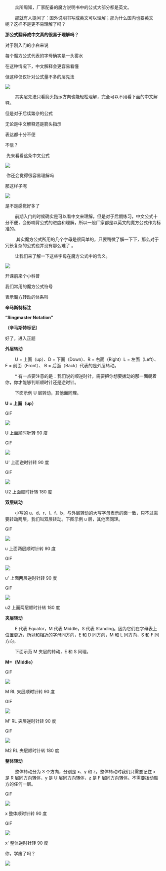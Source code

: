         众所周知，厂家配备的魔方说明书中的公式大部分都是英文。

        那就有人提问了：国外说明书写成英文可以理解；那为什么国内也要英文呢？这样不是更不易理解了吗？

**那公式翻译成中文真的很易于理解吗？**

对于刚入门的小白来说

每个魔方公式代表的字母确实是一头雾水

在这种情况下，中文解释会更容易看懂

但这种仅仅针对公式量不多的层先法

![](https://i0.hdslb.com/bfs/article/de73d378c66a1e157eb0ca0afa6131cc9dab53c8.jpg@1256w_774h_!web-article-pic.avif)

        其实层先法只看箭头指示方向也能轻松理解，完全可以不用看下面的中文解释。

但是对于后续繁杂的公式

无论是中文解释还是箭头指示

表达都十分不便

不信？

 先来看看这条中文公式

![](https://i0.hdslb.com/bfs/article/b5d341a4f9a36e83f375c050d73f59ff095bbc50.png@!web-article-pic.avif)

 你还会觉得很容易理解吗

那这样子呢

![](https://i0.hdslb.com/bfs/article/6334092e037c1aac0da409aa14fb4427b4bd725c.png@!web-article-pic.avif)

是不是感觉好多了

        前期入门的时候确实是可以看中文来理解，但是对于后期练习，中文公式十分不便，会影响背公式的进度和理解，所以一般厂家都是以英文的魔方公式作为标准的。 

         其实魔方公式所用的几个字母是很简单的，只要稍微了解一下下，那么对于冗长复杂的公式也并没有那么难了 。

        让我们来了解一下这些字母在魔方公式中的含义。

![](https://i0.hdslb.com/bfs/article/35377401ea4087e2ba54dbcfcba936bd453151b4.png@!web-article-pic.avif)

开课前来个小科普

我们常用的魔方公式符号

表示魔方转动的体系叫

**辛马斯特标注**

**“Singmaster Notation”**

**（辛马斯特标记）**

好了，进入正题

**外层转动**

        U = 上面（up）、D = 下面（Down）、R = 右面（Right）L = 左面（Left）、F = 前面（Front）、 B = 后面（Back）代表的是外层转动。

        \* 有一点要注意的是：我们说的顺逆时针，需要把你想要拨动的那一面朝着你，你才能够判断顺时针还是逆时针。

        下面示例 U 层转动，其他面同理。

**U = 上面（up）**

GIF

![](https://i0.hdslb.com/bfs/article/4e1425b6a1f9f255992c0a2df9e6bf78497d66a2.gif@!web-article-pic.avif@1s.webp)

U 上面顺时针转 90 度

GIF

![](https://i0.hdslb.com/bfs/article/3b4bd6f0af5a4530f4210c725e9d3a7cf4c478b5.gif@!web-article-pic.avif@1s.webp)

U' 上面逆时针转 90 度

GIF

![](https://i0.hdslb.com/bfs/article/13e9455b54e36553654ca7ab48b2a9f521a800e3.gif@!web-article-pic.avif@1s.webp)

U2 上面顺时针转 180 度

**双层转动**

        小写的 u、d、r、l、f、b，与外层转动的大写字母表示的面一致，只不过需要转动两层，我们叫双层转动。下图示例 u 层，其他面同理。

GIF

![](https://i0.hdslb.com/bfs/article/d852b14d8dde6fae263e923651b8d86c74cc88f1.gif@!web-article-pic.avif@1s.webp)

u 上面两层顺时针转 90 度

GIF

![](https://i0.hdslb.com/bfs/article/0197eb8e5e399f0e6275ec8d3c5c092c205c8661.gif@!web-article-pic.avif@1s.webp)

u' 上面两层逆时针转 90 度

GIF

![](https://i0.hdslb.com/bfs/article/4874a7c2983bef10e1bf8770333855b0b557288b.gif@!web-article-pic.avif)

u2 上面两层顺时针转 180 度

**夹层转动**

        E 代表 Equator，M 代表 Middle，S 代表 Standing。因为它们在字母表上位置更近，所以和相近的字母同方向，E 和 D 同方向，M 和 L 同方向，S 和 F 同方向。

        下面示范 M 夹层的转动，E 和 S 同理。

**M=（Middle）**

GIF

![](https://i0.hdslb.com/bfs/article/d8563cb77333b0f023ebe39287bc86e616f14bef.gif@!web-article-pic.avif)

M RL 夹层顺时针转 90 度

GIF

![](https://i0.hdslb.com/bfs/article/b5bdd66289a7ce1c5a7b7696a1442514a58dd64a.gif@!web-article-pic.avif)

M' RL 夹层逆时针转 90 度

GIF

![](https://i0.hdslb.com/bfs/article/bff32b392ab981fa24c571d047b3381f6d66e85b.gif@!web-article-pic.avif)

M2 RL 夹层顺时针转 180 度

**整体转动**

        整体转动分为 3 个方向，分别是 x、y 和 z。整体转动时我们只需要记住 x 是 R 层同方向转体，y 是 U 层同方向转体，z 是 F 层同方向转体。不需要拨动魔方的任何一层。

GIF

![](https://i0.hdslb.com/bfs/article/bb63cdca1353d745caef15e6a6ac52a8fe6ca22f.gif@1s.webp)

x 整体顺时针转 90 度

GIF

![](https://i0.hdslb.com/bfs/article/b4996aff07dda20e6acbff3f8b857ab5a65700a9.gif@1s.webp)

x' 整体逆时针转 90 度

你，学废了吗？

![](https://i0.hdslb.com/bfs/article/db75225feabec8d8b64ee7d3c7165cd639554cbc.png@progressive.webp)
